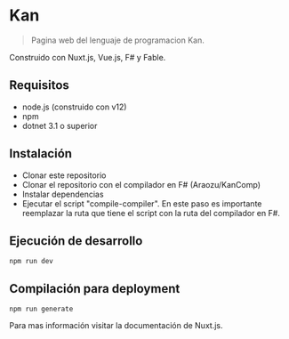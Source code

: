 # Kan

> Pagina web del lenguaje de programacion Kan.

Construido con Nuxt.js, Vue.js, F# y Fable.

## Requisitos

- node.js (construido con v12)
- npm
- dotnet 3.1 o superior

## Instalación

- Clonar este repositorio
- Clonar el repositorio con el compilador en F# (Araozu/KanComp)
- Instalar dependencias
- Ejecutar el script "compile-compiler". En este paso es importante reemplazar la ruta que tiene el script con la ruta del compilador en F#.


## Ejecución de desarrollo

`npm run dev`

## Compilación para deployment

`npm run generate`

Para mas información visitar la documentación de Nuxt.js.
